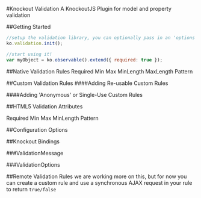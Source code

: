#Knockout Validation
A KnockoutJS Plugin for model and property validation

##Getting Started
```javascript
//setup the validation library, you can optionally pass in an 'options' object to configure the plug-in
ko.validation.init();

//start using it!
var myObject = ko.observable().extend({ required: true });
```

##Native Validation Rules
Required
Min
Max
MinLength
MaxLength
Pattern

##Custom Validation Rules
####Adding Re-usable Custom Rules

####Adding 'Anonymous' or Single-Use Custom Rules

##HTML5 Validation Attributes

Required
Min
Max
MinLength
Pattern

##Configuration Options

##Knockout Bindings

###ValidationMessage

###ValidationOptions

##Remote Validation Rules
we are working more on this, but for now you can create a custom rule and use a synchronous AJAX request in your rule to return `true/false` 